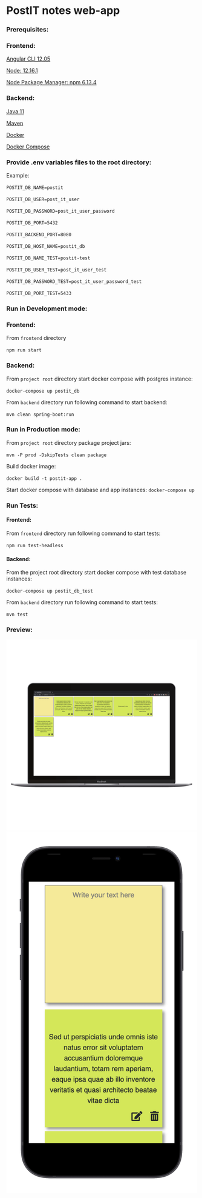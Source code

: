# PostIT notes web-app

### Prerequisites:

### Frontend:
[Angular CLI 12.05](https://angular.io/cli)

[Node: 12.16.1](https://nodejs.org/en/download/)

[Node Package Manager: npm 6.13.4](https://docs.npmjs.com/downloading-and-installing-node-js-and-npm)


### Backend:

[Java 11](https://www.oracle.com/java/technologies/downloads/)

[Maven](https://maven.apache.org/download.cgi)

[Docker](https://www.docker.com/products/personal)

[Docker Compose](https://docs.docker.com/compose/install/)

### Provide .env variables files to the root directory:
Example:

`POSTIT_DB_NAME=postit`

`POSTIT_DB_USER=post_it_user`

`POSTIT_DB_PASSWORD=post_it_user_password`

`POSTIT_DB_PORT=5432`

`POSTIT_BACKEND_PORT=8080`

`POSTIT_DB_HOST_NAME=postit_db`

`POSTIT_DB_NAME_TEST=postit-test`

`POSTIT_DB_USER_TEST=post_it_user_test`

`POSTIT_DB_PASSWORD_TEST=post_it_user_password_test`

`POSTIT_DB_PORT_TEST=5433`

### Run in Development mode:
### Frontend:
From `frontend` directory

`npm run start
`

### Backend:
From `project root` directory start docker compose with postgres instance:

`docker-compose up postit_db`

From `backend` directory run following command to start backend:

`mvn clean spring-boot:run
`

### Run in Production mode:

From `project root` directory package project jars:

`mvn -P prod -DskipTests clean package
`

Build docker image:


`docker build -t postit-app .
`

Start docker compose with database and app instances:
`docker-compose up`

### Run Tests:
#### Frontend:
From `frontend` directory run following command to start tests:

`npm run test-headless
`

#### Backend:
From the project root directory start docker compose with test database instances:

`docker-compose up postit_db_test`

From `backend` directory run following command to start tests:

`mvn test
`

### Preview:

![Alt text](docs/web-preview.png)
![Alt text](docs/phone-preview.png)
